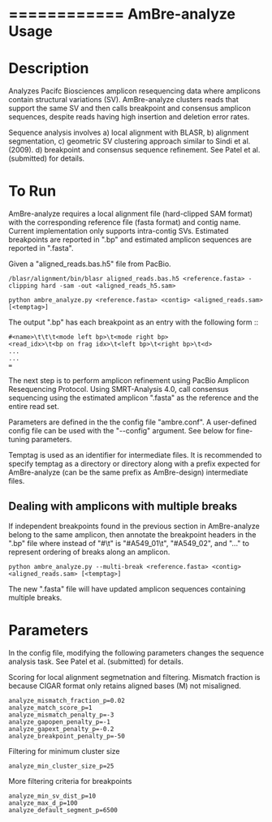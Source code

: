 ============
AmBre-analyze Usage
============

Description
========

Analyzes Pacifc Biosciences amplicon resequencing data where amplicons contain
structural variations (SV). AmBre-analyze clusters reads that support the same
SV and then calls breakpoint and consensus amplicon sequences, despite reads
having high insertion and deletion error rates. 

Sequence analysis involves a) local alignment with BLASR, b) alignment segmentation,
 c) geometric SV clustering
approach similar to Sindi et al. (2009). d) breakpoint and consensus sequence 
refinement. 
See Patel et al. (submitted) for details.

To Run 
======== 

AmBre-analyze requires a local alignment file (hard-clipped SAM
format) with the corresponding reference file (fasta format) and contig name.
Current implementation only supports intra-contig SVs. Estimated breakpoints
are reported in "<temptag>.bp" and estimated amplicon sequences are reported
in "<temptag>.fasta".

Given a "aligned_reads.bas.h5" file from PacBio.

	/blasr/alignment/bin/blasr aligned_reads.bas.h5 <reference.fasta> -clipping hard -sam -out <aligned_reads_h5.sam>

	python ambre_analyze.py <reference.fasta> <contig> <aligned_reads.sam> [<temptag>]

The output "<temptag>.bp" has each breakpoint as an entry with the following form ::

	#<name>\t\t\t<mode left bp>\t<mode right bp>
	<read_idx>\t<bp on frag idx>\t<left bp>\t<right bp>\t<d>
	...
	...
	=

The next step is to perform amplicon refinement using PacBio Amplicon
Resequencing Protocol.  Using SMRT-Analysis 4.0, call consensus sequencing
using the estimated amplicon "<temptag>.fasta" as the reference and the entire
read set.

Parameters are defined in the the config file "ambre.conf". A user-defined
config file can be used with the "--config" argument. See below for fine-tuning
parameters.

Temptag is used as an identifier for intermediate files.  It is recommended to
specify temptag as a directory or directory along with a prefix expected for
AmBre-analyze (can be the same prefix as AmBre-design) intermediate files. 


Dealing with amplicons with multiple breaks
--------

If independent breakpoints found in the previous section in AmBre-analyze
belong to the same amplicon, then annotate the breakpoint headers in the
"<temptag>.bp" file where instead of "#\t" is "#A549_01\t", "#A549_02", and
"..." to represent ordering of breaks along an amplicon. 

	python ambre_analyze.py --multi-break <reference.fasta> <contig> <aligned_reads.sam> [<temptag>]

The new "<temptag>.fasta" file will have updated amplicon sequences containing
multiple breaks.

Parameters
========

In the config file, modifying the following parameters
changes the sequence analysis task. See Patel et al. (submitted) for details.

Scoring for local alignment segmetnation
and filtering. Mismatch fraction is because CIGAR format only retains aligned bases (M)
 not misaligned.

	analyze_mismatch_fraction_p=0.02
	analyze_match_score_p=1
	analyze_mismatch_penalty_p=-3
	analyze_gapopen_penalty_p=-1
	analyze_gapext_penalty_p=-0.2
	analyze_breakpoint_penalty_p=-50

Filtering for minimum cluster size

	analyze_min_cluster_size_p=25

More filtering criteria for breakpoints

	analyze_min_sv_dist_p=10
	analyze_max_d_p=100
	analyze_default_segment_p=6500

